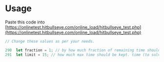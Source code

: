# Usage

Paste this code into [https://onlinetest.hitbullseye.com/online_load/hitbullseye_test.php](https://onlinetest.hitbullseye.com/online_load/hitbullseye_test.php)

```javascript
// Change these values as per your needs.

290  let fraction = 1; // by how much fraction of remaining time should be calculated (out of 5). i.e. 1/5, 2/5, 3/5, 4/5, 5/5
291  let limit = 15; // how much max time should be kept. time (to solve) will not exceed this limit
```
